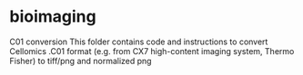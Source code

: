 # bioimaging


C01 conversion
This folder contains code and instructions to convert Cellomics .C01 format (e.g. from CX7 high-content imaging system, Thermo Fisher) to tiff/png and normalized png
